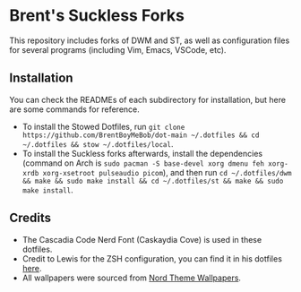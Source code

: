
# Brent's Suckless Forks

This repository includes forks of DWM and ST, as well as configuration files for several programs (including Vim, Emacs, VSCode, etc).


## Installation

You can check the READMEs of each subdirectory for installation, but here are some commands for reference.
- To install the Stowed Dotfiles, run `git clone https://github.com/BrentBoyMeBob/dot-main ~/.dotfiles && cd ~/.dotfiles && stow ~/.dotfiles/local`.
- To install the Suckless forks afterwards, install the dependencies (command on Arch is `sudo pacman -S base-devel xorg dmenu feh xorg-xrdb xorg-xsetroot pulseaudio picom`), and then run `cd ~/.dotfiles/dwm && make && sudo make install && cd ~/.dotfiles/st && make && sudo make install`.


## Credits

- The Cascadia Code Nerd Font (Caskaydia Cove) is used in these dotfiles.
- Credit to Lewis for the ZSH configuration, you can find it in his dotfiles [here](https://github.com/smartsyncing/dotfiles).
- All wallpapers were sourced from [Nord Theme Wallpapers](https://nordthemewallpapers.com/All/).
